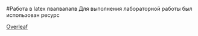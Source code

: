 #Работа в latex
пвапвапапв
Для выполнения лабораторной работы был использован ресурс

[Overleaf](https://example.com) 



